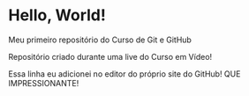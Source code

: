 # Hello, World!
 Meu primeiro repositório do Curso de Git e GitHub

Repositório criado durante uma live do Curso em Vídeo!

Essa linha eu adicionei no editor do próprio site do GitHub! QUE IMPRESSIONANTE!
